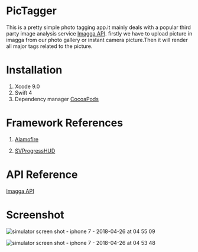 # PicTagger

This is a pretty simple photo tagging app.it mainly deals with a popular third party image analysis service  <a href="https://imagga.com/">Imagga API</a>.
firstly we have to upload picture in imagga from our photo gallery or instant camera picture.Then it will render all major tags related to the picture.

# Installation
 1. Xcode 9.0
 2. Swift 4
 3. Dependency manager <a href="https://cocoapods.org/">CocoaPods</a>
 



# Framework References

1. <a href="https://github.com/Alamofire/Alamofire">Alamofire</a>

2. <a href="https://github.com/SVProgressHUD/SVProgressHUD">SVProgressHUD</a>



# API Reference
  <a href="https://imagga.com/">Imagga API</a>

# Screenshot
![simulator screen shot - iphone 7 - 2018-04-26 at 04 55 09](https://user-images.githubusercontent.com/18476366/39277176-5810d698-490e-11e8-9b29-c91b656daa07.png)

![simulator screen shot - iphone 7 - 2018-04-26 at 04 53 48](https://user-images.githubusercontent.com/18476366/39277178-5a1da650-490e-11e8-8e45-3538495215d4.png)


